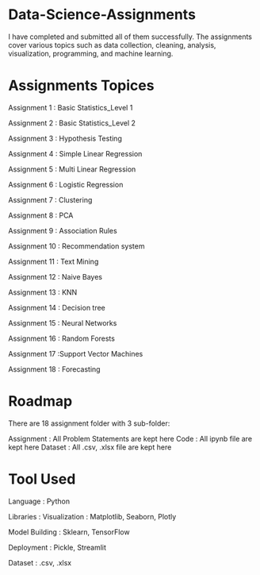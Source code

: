 # Data-Science-Assignments
I have completed and submitted all of them successfully. The assignments cover various topics such as data collection, cleaning, analysis, visualization, programming, and machine learning.

# Assignments Topices
Assignment 1 : Basic Statistics_Level 1

Assignment 2 : Basic Statistics_Level 2

Assignment 3 : Hypothesis Testing

Assignment 4 : Simple Linear Regression

Assignment 5 : Multi Linear Regression

Assignment 6 : Logistic Regression

Assignment 7 : Clustering

Assignment 8 : PCA

Assignment 9 : Association Rules

Assignment 10 : Recommendation system

Assignment 11 : Text Mining

Assignment 12 :  Naive Bayes

Assignment 13 :  KNN

Assignment 14 :  Decision tree

Assignment 15 : Neural Networks

Assignment 16 : Random Forests

Assignment 17 :Support Vector Machines


Assignment 18 : Forecasting

# Roadmap
There are 18 assignment folder with 3 sub-folder:

Assignment : All Problem Statements are kept here
Code : All ipynb file are kept here
Dataset : All .csv, .xlsx file are kept here

# Tool Used
Language : Python

Libraries :
Visualization : Matplotlib, Seaborn, Plotly

Model Building : Sklearn, TensorFlow

Deployment : Pickle, Streamlit

Dataset : .csv, .xlsx
